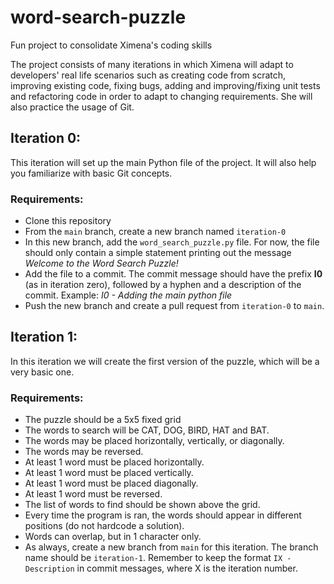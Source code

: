 # word-search-puzzle
Fun project to consolidate Ximena's coding skills

The project consists of many iterations in which Ximena will adapt to developers' real life scenarios such as creating code from scratch, improving existing code, fixing bugs, adding and improving/fixing unit tests and refactoring code in order to adapt to changing requirements. She will also practice the usage of Git.

## Iteration 0:
This iteration will set up the main Python file of the project. It will also help you familiarize with basic Git concepts.
### Requirements:
- Clone this repository
- From the `main` branch, create a new branch named `iteration-0`
- In this new branch, add the `word_search_puzzle.py` file. For now, the file should only contain a simple statement printing out the message *Welcome to the Word Search Puzzle!*
- Add the file to a commit. The commit message should have the prefix **I0** (as in iteration zero), followed by a hyphen and a description of the commit. Example: *I0 - Adding the main python file*
- Push the new branch and create a pull request from `iteration-0` to `main`.

## Iteration 1:
In this iteration we will create the first version of the puzzle, which will be a very basic one.
### Requirements:
- The puzzle should be a 5x5 fixed grid
- The words to search will be CAT, DOG, BIRD, HAT and BAT.
- The words may be placed horizontally, vertically, or diagonally.
- The words may be reversed.
- At least 1 word must be placed horizontally.
- At least 1 word must be placed vertically.
- At least 1 word must be placed diagonally.
- At least 1 word must be reversed.
- The list of words to find should be shown above the grid.
- Every time the program is ran, the words should appear in different positions (do not hardcode a solution).
- Words can overlap, but in 1 character only.
- As always, create a new branch from `main` for this iteration. The branch name should be `iteration-1`. Remember to keep the format `IX - Description` in commit messages, where X is the iteration number.
